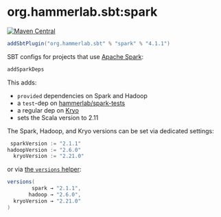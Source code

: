 # org.hammerlab.sbt:spark

[![Maven Central](https://img.shields.io/badge/maven%20central-4.1.1-green.svg)](http://search.maven.org/#search%7Cga%7C1%7Cg%3A%22org.hammerlab.sbt%22%20a%3A%spark%22)

```scala
addSbtPlugin("org.hammerlab.sbt" % "spark" % "4.1.1")
```

SBT configs for projects that use [Apache Spark](http://spark.apache.org/):

```scala
addSparkDeps
```

This adds:
- `provided` dependencies on Spark and Hadoop
- a `test`-dep on [hammerlab/spark-tests](https://github.com/hammerlab/spark-tests)
- a regular dep on [Kryo](https://github.com/EsotericSoftware/kryo)
- sets the Scala version to 2.11

The Spark, Hadoop, and Kryo versions can be set via dedicated settings:

```scala
 sparkVersion := "2.1.1"
hadoopVersion := "2.6.0"
  kryoVersion := "2.21.0"
```

or via [the `versions` helper](../versions):

```scala
versions(
        spark → "2.1.1",
       hadoop → "2.6.0",
  kryoVersion → "2.21.0"
)
```
